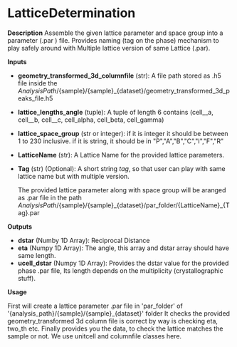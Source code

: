 # LatticeDetermination

**Description** Assemble the given lattice parameter and space group
into a parameter (.par ) file. Provides naming (tag on the phase)
mechanism to play safely around with Multiple lattice version of same
Lattice (.par).

**Inputs**

-   **geometry_transformed_3d_columnfile** (str): A file path stored as
    .h5 file inside the
    *AnalysisPath*/{sample}/{sample}\_{dataset}/geometry_transformed_3d_peaks_file.h5

-   **lattice_lengths_angle** (tuple): A tuple of length 6 contains
    (cell\_\_a, cell\_\_b, cell\_\_c, cell_alpha, cell_beta, cell_gamma)

-   **lattice_space_group** (str or integer): if it is integer it should
    be between 1 to 230 inclusive. if it is string, it should be in
    \"P\",\"A\",\"B\",\"C\",\"I\",\"F\",\"R\"

-   **LatticeName** (str): A Lattice Name for the provided lattice
    parameters.

-   **Tag** (str) (Optional): A short string *tag*, so that user can
    play with same lattice name but with multiple version.

    The provided lattice parameter along with space group will be
    aranged as .par file in the path
    *AnalysisPath*/{sample}/{sample}\_{dataset}/par_folder/{LatticeName}\_{Tag}.par

**Outputs**

-   **dstar** (Numby 1D Array): Reciprocal Distance
-   **eta** (Numpy 1D Array): The angle, this array and dstar array
    should have same length.
-   **ucell_dstar** (Numpy 1D Array): Provides the dstar value for the
    provided phase .par file, Its length depends on the multiplicity
    (crystallographic stuff).

**Usage**

First will create a lattice parameter .par file in \'par_folder\' of
\'{analysis_path}/{sample}/{sample}\_{dataset}\' folder It checks the
provided geometry_transformed 3d column file is correct by way is
checking eta, two_th etc. Finally provides you the data, to check the
lattice matches the sample or not. We use unitcell and columnfile
classes here.
